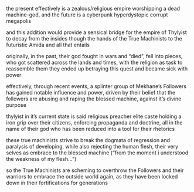 
the present effectively is a zealous/religious empire worshipping a dead machine-god, and the future is a cyberpunk hyperdystopic corrupt megapolis


and this addition would provide a sensical bridge for the empire of Thylyist to decay from the insides though the hands of the True Machinists to the futuristic Amida and all that entails


originally, in the past, their god fought in wars and “died”, fell into pieces, who got scattered across the lands and times, with the religion as task to reassemble them
they ended up betraying this quest and became sick with power


effectively, through recent events, a splinter group of Mekhane’s Followers has gained notable influence and power, driven by their belief that the followers are abusing and raping the blessed machine, against it’s divine purpose


thylyist in it’s current state is said religious preacher elite caste holding a iron grip over their citizens, enforcing propaganda and doctrine, all in the name of their god who has been reduced into a tool for their rhetorics


these true machinists strive to break the dogmata of regression and paralysis of developing, while also rejecting the human flesh, their very selves as embrace to the blessed machine (“from the moment i understood the weakness of my flesh…”)

so the True Machinists are scheming to overthrow the Followers and their warriors to embrace the outside world again, as they have been locked down in their fortifications for generations